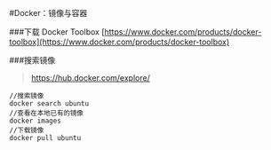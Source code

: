 #Docker：镜像与容器

###下载 Docker Toolbox
[https://www.docker.com/products/docker-toolbox](https://www.docker.com/products/docker-toolbox)

###搜索镜像
>https://hub.docker.com/explore/ 

```
//搜索镜像
docker search ubuntu
//查看在本地已有的镜像
docker images							
//下载镜像
docker pull ubuntu			 		 
```
